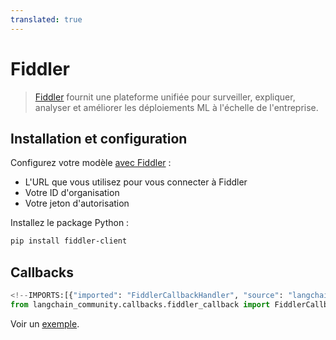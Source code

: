 ```yaml
---
translated: true
---
```


# Fiddler

>[Fiddler](https://www.fiddler.ai/) fournit une plateforme unifiée pour surveiller, expliquer, analyser et améliorer les déploiements ML à l'échelle de l'entreprise.

## Installation et configuration

Configurez votre modèle [avec Fiddler](https://demo.fiddler.ai) :

* L'URL que vous utilisez pour vous connecter à Fiddler
* Votre ID d'organisation
* Votre jeton d'autorisation

Installez le package Python :

```bash
pip install fiddler-client
```

## Callbacks

```python
<!--IMPORTS:[{"imported": "FiddlerCallbackHandler", "source": "langchain_community.callbacks.fiddler_callback", "docs": "https://api.python.langchain.com/en/latest/callbacks/langchain_community.callbacks.fiddler_callback.FiddlerCallbackHandler.html", "title": "Fiddler"}]-->
from langchain_community.callbacks.fiddler_callback import FiddlerCallbackHandler
```

Voir un [exemple](/docs/integrations/callbacks/fiddler).
